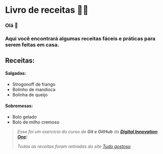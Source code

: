 
# Livro de receitas  👨‍🍳

### Olá  👋

### Aqui você encontrará algumas receitas fáceis e práticas para serem feitas em casa.

## Receitas:

#### Salgadas:

-  Strogonoff de frango
-  Bolinho de mandioca
-  Bolinha de queijo

#### Sobremesas:
- Bolo gelado
- Bolo de milho cremoso

> _Esse foi um exercicío do curso de  **Git e GitHub**  da  **[Digital Innovation One](https://digitalinnovation.one/sign-up?ref=OLED9HJXVI)**)_
> 
> _Todas as receitas foram retiradas do site  [Tudo gostoso](https://www.tudogostoso.com.br/)_